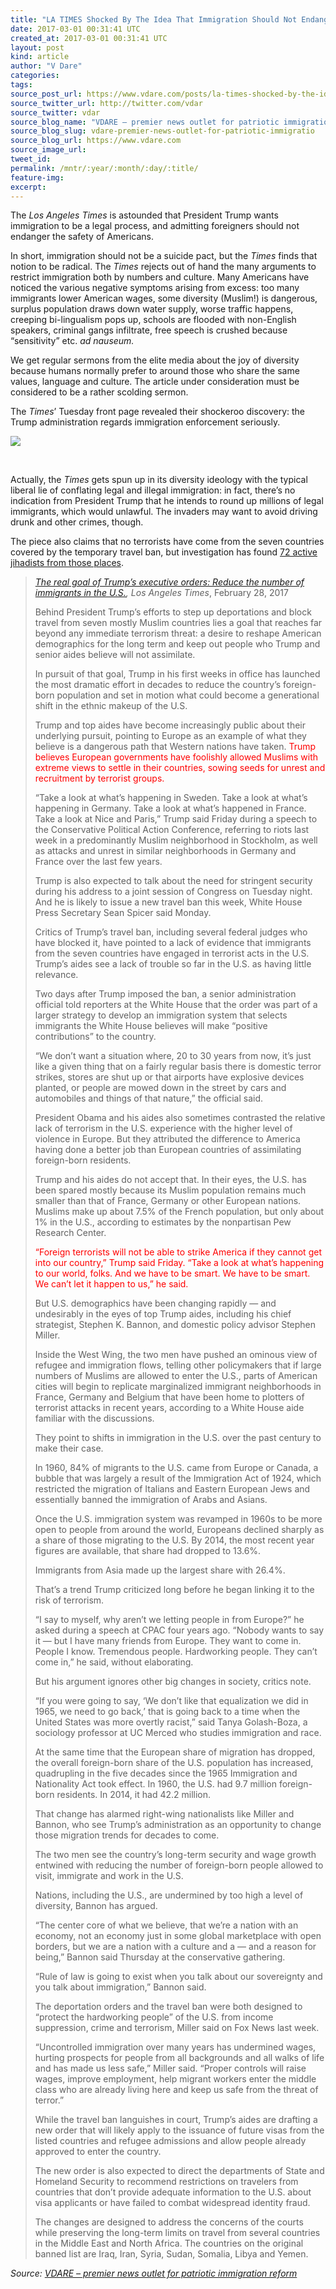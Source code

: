 ```yaml
---
title: "LA TIMES Shocked By The Idea That Immigration Should Not Endanger Americans"
date: 2017-03-01 00:31:41 UTC
created_at: 2017-03-01 00:31:41 UTC
layout: post
kind: article
author: "V Dare"
categories: 
tags: 
source_post_url: https://www.vdare.com/posts/la-times-shocked-by-the-idea-that-immigration-should-not-endanger-americans
source_twitter_url: http://twitter.com/vdar
source_twitter: vdar
source_blog_name: "VDARE – premier news outlet for patriotic immigration reform"
source_blog_slug: vdare-premier-news-outlet-for-patriotic-immigratio
source_blog_url: https://www.vdare.com
source_image_url: 
tweet_id:
permalink: /mntr/:year/:month/:day/:title/
feature-img: 
excerpt:
---
```

<div class="pf-content"><p>The <em>Los Angeles Times</em> is astounded that President Trump wants immigration to be a legal process, and admitting foreigners should not endanger the safety of Americans.</p>
<p>In short, immigration should not be a suicide pact, but the <em>Times</em> finds that notion to be radical. The <em>Times</em> rejects out of hand the many arguments to restrict immigration both by numbers and culture. Many Americans have noticed the various negative symptoms arising from excess: too many immigrants lower American wages, some diversity (Muslim!) is dangerous, surplus population draws down water supply, worse traffic happens, creeping bi-lingualism pops up, schools are flooded with non-English speakers, criminal gangs infiltrate, free speech is crushed because “sensitivity” etc. <em>ad nauseum.</em></p>
<p>We get regular sermons from the elite media about the joy of diversity because humans normally prefer to around those who share the same values, language and culture. The article under consideration must be considered to be a rather scolding sermon.</p>
<p>The <em>Times</em>’ Tuesday front page revealed their shockeroo discovery: the Trump administration regards immigration enforcement seriously.</p>
<p><img src="http://www.limitstogrowth.org/ltg-uploads/2017/02/TrumpImmigrationGoalEmerges-latFPfeb28.png"></p>
<p> </p>
<p>Actually, the <em>Times</em> gets spun up in its diversity ideology with the typical liberal lie of conflating legal and illegal immigration: in fact, there’s no indication from President Trump that he intends to round up millions of legal immigrants, which would unlawful. The invaders may want to avoid driving drunk and other crimes, though.</p>
<p>The piece also claims that no terrorists have come from the seven countries covered by the temporary travel ban, but investigation has found <a href="http://cis.org/vaughan/study-reveals-72-terrorists-came-countries-covered-trump-vetting-order">72 active jihadists from those places</a>.</p>
<blockquote><p><em><a href="http://webcache.googleusercontent.com/search?q=cache:7PgupjQWSswJ:www.latimes.com/politics/la-na-pol-trump-foreigners-20170228-story.html+&amp;cd=4&amp;hl=en&amp;ct=clnk&amp;gl=us">The real goal of Trump’s executive orders: Reduce the number of immigrants in the U.S.</a>, Los Angeles Times</em>, February 28, 2017</p>
<p>Behind President Trump’s efforts to step up deportations and block travel from seven mostly Muslim countries lies a goal that reaches far beyond any immediate terrorism threat: a desire to reshape American demographics for the long term and keep out people who Trump and senior aides believe will not assimilate.</p>
<p>In pursuit of that goal, Trump in his first weeks in office has launched the most dramatic effort in decades to reduce the country’s foreign-born population and set in motion what could become a generational shift in the ethnic makeup of the U.S.</p>
<p>Trump and top aides have become increasingly public about their underlying pursuit, pointing to Europe as an example of what they believe is a dangerous path that Western nations have taken. <span style="color: #ff0000;">Trump believes European governments have foolishly allowed Muslims with extreme views to settle in their countries, sowing seeds for unrest and recruitment by terrorist groups.</span></p>
<p>“Take a look at what’s happening in Sweden. Take a look at what’s happening in Germany. Take a look at what’s happened in France. Take a look at Nice and Paris,” Trump said Friday during a speech to the Conservative Political Action Conference, referring to riots last week in a predominantly Muslim neighborhood in Stockholm, as well as attacks and unrest in similar neighborhoods in Germany and France over the last few years.</p>
<p>Trump is also expected to talk about the need for stringent security during his address to a joint session of Congress on Tuesday night. And he is likely to issue a new travel ban this week, White House Press Secretary Sean Spicer said Monday.<span id="more-14810"></span></p>
<p>Critics of Trump’s travel ban, including several federal judges who have blocked it, have pointed to a lack of evidence that immigrants from the seven countries have engaged in terrorist acts in the U.S. Trump’s aides see a lack of trouble so far in the U.S. as having little relevance.</p>
<p>Two days after Trump imposed the ban, a senior administration official told reporters at the White House that the order was part of a larger strategy to develop an immigration system that selects immigrants the White House believes will make “positive contributions” to the country.</p>
<p>“We don’t want a situation where, 20 to 30 years from now, it’s just like a given thing that on a fairly regular basis there is domestic terror strikes, stores are shut up or that airports have explosive devices planted, or people are mowed down in the street by cars and automobiles and things of that nature,” the official said.</p>
<p>President Obama and his aides also sometimes contrasted the relative lack of terrorism in the U.S. experience with the higher level of violence in Europe. But they attributed the difference to America having done a better job than European countries of assimilating foreign-born residents.</p><div id="57966237cc52c74a5e1363c4" class="vdb_player vdb_57966237cc52c74a5e1363c456bcd17ce4b018167fea5539">    </div>
<p>Trump and his aides do not accept that. In their eyes, the U.S. has been spared mostly because its Muslim population remains much smaller than that of France, Germany or other European nations. Muslims make up about 7.5% of the French population, but only about 1% in the U.S., according to estimates by the nonpartisan Pew Research Center.</p>
<p><span style="color: #ff0000;">“Foreign terrorists will not be able to strike America if they cannot get into our country,” Trump said Friday. “Take a look at what’s happening to our world, folks. And we have to be smart. We have to be smart. We can’t let it happen to us,” he said.</span></p>
<p>But U.S. demographics have been changing rapidly — and undesirably in the eyes of top Trump aides, including his chief strategist, Stephen K. Bannon, and domestic policy advisor Stephen Miller.</p>
<p>Inside the West Wing, the two men have pushed an ominous view of refugee and immigration flows, telling other policymakers that if large numbers of Muslims are allowed to enter the U.S., parts of American cities will begin to replicate marginalized immigrant neighborhoods in France, Germany and Belgium that have been home to plotters of terrorist attacks in recent years, according to a White House aide familiar with the discussions.</p>
<p>They point to shifts in immigration in the U.S. over the past century to make their case.</p>
<p>In 1960, 84% of migrants to the U.S. came from Europe or Canada, a bubble that was largely a result of the Immigration Act of 1924, which restricted the migration of Italians and Eastern European Jews and essentially banned the immigration of Arabs and Asians.</p>
<p>Once the U.S. immigration system was revamped in 1960s to be more open to people from around the world, Europeans declined sharply as a share of those migrating to the U.S. By 2014, the most recent year figures are available, that share had dropped to 13.6%.</p>
<p>Immigrants from Asia made up the largest share with 26.4%.</p>
<p>That’s a trend Trump criticized long before he began linking it to the risk of terrorism.</p>
<p>“I say to myself, why aren’t we letting people in from Europe?” he asked during a speech at CPAC four years ago. “Nobody wants to say it — but I have many friends from Europe. They want to come in. People I know. Tremendous people. Hardworking people. They can’t come in,” he said, without elaborating.</p>
<p>But his argument ignores other big changes in society, critics note.</p>
<p>“If you were going to say, ‘We don’t like that equalization we did in 1965, we need to go back,’ that is going back to a time when the United States was more overtly racist,” said Tanya Golash-Boza, a sociology professor at UC Merced who studies immigration and race.</p>
<p>At the same time that the European share of migration has dropped, the overall foreign-born share of the U.S. population has increased, quadrupling in the five decades since the 1965 Immigration and Nationality Act took effect. In 1960, the U.S. had 9.7 million foreign-born residents. In 2014, it had 42.2 million.</p>
<p>That change has alarmed right-wing nationalists like Miller and Bannon, who see Trump’s administration as an opportunity to change those migration trends for decades to come.</p>
<p>The two men see the country’s long-term security and wage growth entwined with reducing the number of foreign-born people allowed to visit, immigrate and work in the U.S.</p>
<p>Nations, including the U.S., are undermined by too high a level of diversity, Bannon has argued.</p>
<p>“The center core of what we believe, that we’re a nation with an economy, not an economy just in some global marketplace with open borders, but we are a nation with a culture and a — and a reason for being,” Bannon said Thursday at the conservative gathering.</p>
<p>“Rule of law is going to exist when you talk about our sovereignty and you talk about immigration,” Bannon said.</p>
<p>The deportation orders and the travel ban were both designed to “protect the hardworking people” of the U.S. from income suppression, crime and terrorism, Miller said on Fox News last week.</p>
<p>“Uncontrolled immigration over many years has undermined wages, hurting prospects for people from all backgrounds and all walks of life and has made us less safe,” Miller said. “Proper controls will raise wages, improve employment, help migrant workers enter the middle class who are already living here and keep us safe from the threat of terror.”</p>
<p>While the travel ban languishes in court, Trump’s aides are drafting a new order that will likely apply to the issuance of future visas from the listed countries and refugee admissions and allow people already approved to enter the country.</p>
<p>The new order is also expected to direct the departments of State and Homeland Security to recommend restrictions on travelers from countries that don’t provide adequate information to the U.S. about visa applicants or have failed to combat widespread identity fraud.</p>
<p>The changes are designed to address the concerns of the courts while preserving the long-term limits on travel from several countries in the Middle East and North Africa. The countries on the original banned list are Iraq, Iran, Syria, Sudan, Somalia, Libya and Yemen.</p></blockquote>
</div><div class="">
    <i>Source: <a href="https://www.vdare.com">VDARE – premier news outlet for patriotic immigration reform</a></i>
</div>
